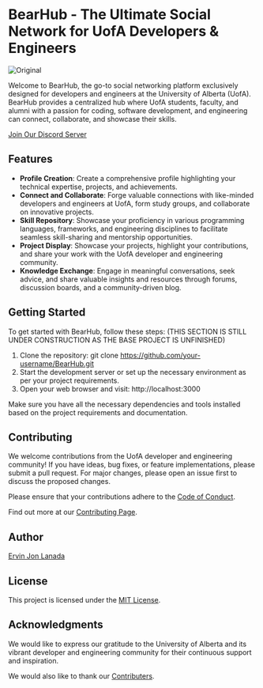 # BearHub - The Ultimate Social Network for UofA Developers & Engineers

![Original](https://github.com/EJ-Lan/BearHub/assets/78132918/be4b9cb3-9cba-4b4b-9534-439a7543c38b)


Welcome to BearHub, the go-to social networking platform exclusively designed for developers and engineers at the University of Alberta (UofA). BearHub provides a centralized hub where UofA students, faculty, and alumni with a passion for coding, software development, and engineering can connect, collaborate, and showcase their skills.

[Join Our Discord Server](https://discord.gg/KKBwUBRySk)

## Features

* __Profile Creation__: Create a comprehensive profile highlighting your technical expertise, projects, and achievements.
* __Connect and Collaborate__: Forge valuable connections with like-minded developers and engineers at UofA, form study groups, and collaborate on innovative projects.
* __Skill Repository__: Showcase your proficiency in various programming languages, frameworks, and engineering disciplines to facilitate seamless skill-sharing and mentorship opportunities.
* __Project Display__: Showcase your projects, highlight your contributions, and share your work with the UofA developer and engineering community.
* __Knowledge Exchange__: Engage in meaningful conversations, seek advice, and share valuable insights and resources through forums, discussion boards, and a community-driven blog.

## Getting Started

To get started with BearHub, follow these steps: (THIS SECTION IS STILL UNDER CONSTRUCTION AS THE BASE PROJECT IS UNFINISHED)

1. Clone the repository: git clone https://github.com/your-username/BearHub.git
2. Start the development server or set up the necessary environment as per your project requirements.
3. Open your web browser and visit: http://localhost:3000

Make sure you have all the necessary dependencies and tools installed based on the project requirements and documentation.

## Contributing

We welcome contributions from the UofA developer and engineering community! If you have ideas, bug fixes, or feature implementations, please submit a pull request. For major changes, please open an issue first to discuss the proposed changes.

Please ensure that your contributions adhere to the [Code of Conduct](CODE_OF_CONDUCT.md).

Find out more at our [Contributing Page](CONTRIBUTING.md).

## Author
[Ervin Jon Lanada](https://github.com/EJ-Lan)

## License

This project is licensed under the [MIT License](LICENSE).

## Acknowledgments

We would like to express our gratitude to the University of Alberta and its vibrant developer and engineering community for their continuous support and inspiration.

We would also like to thank our [Contributers](CONTRIBUTORS.md).
